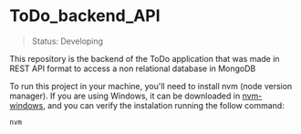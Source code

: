 # ToDo_backend_API

> Status: Developing

This repository is the backend of the ToDo application that was made in REST API format to access a non relational database in MongoDB

To run this project in your machine, you'll need to install nvm (node version manager). If you are using Windows, it can be downloaded in <a href='https://github.com/coreybutler/nvm-windows'>nvm-windows</a>, and you can verify the instalation running the follow command:

```
nvm 
```
